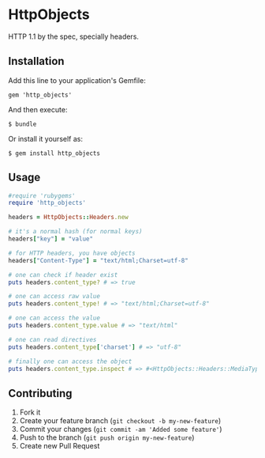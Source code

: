 # HttpObjects

HTTP 1.1 by the spec, specially headers.

## Installation

Add this line to your application's Gemfile:

    gem 'http_objects'

And then execute:

    $ bundle

Or install it yourself as:

    $ gem install http_objects

## Usage

``` ruby
#require 'rubygems'
require 'http_objects'

headers = HttpObjects::Headers.new

# it's a normal hash (for normal keys)
headers["key"] = "value"

# for HTTP headers, you have objects
headers["Content-Type"] = "text/html;Charset=utf-8"

# one can check if header exist
puts headers.content_type? # => true

# one can access raw value
puts headers.content_type! # => "text/html;Charset=utf-8"

# one can access the value
puts headers.content_type.value # => "text/html"

# one can read directives
puts headers.content_type['charset'] # => "utf-8"

# finally one can access the object
puts headers.content_type.inspect # => #<HttpObjects::Headers::MediaType ...>

```

## Contributing

1. Fork it
2. Create your feature branch (`git checkout -b my-new-feature`)
3. Commit your changes (`git commit -am 'Added some feature'`)
4. Push to the branch (`git push origin my-new-feature`)
5. Create new Pull Request
